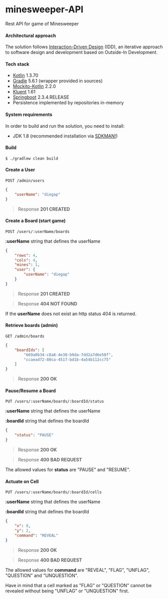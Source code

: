 # minesweeper-API
Rest API for game of Minesweeper

#### Architectural approach
The solution follows [Interaction-Driven Design](https://codurance.com/2017/12/08/introducing-idd/) (IDD), an iterative approach to software design
 and development based on Outside-In Development.
 
#### Tech stack
- [Kotlin](https://kotlinlang.org/) 1.3.70
- [Gradle](https://docs.gradle.org/5.5.1/userguide/userguide.html) 5.6.1 (wrapper provided in sources)
- [Mockito-Kotlin](https://github.com/nhaarman/mockito-kotlin) 2.2.0
- [Kluent](https://github.com/MarkusAmshove/Kluent) 1.61
- [Springboot](https://spring.io/projects/spring-boot) 2.3.4.RELEASE
- Persistence implemented by repositories in-memory

#### System requirements
In order to build and run the solution, you need to install:
   - JDK 1.8 (recommended installation via [SDKMAN!](https://sdkman.io/usage))

#### Build
    $ ./gradlew clean build
    
#### Create a User
```
POST /admin/users
```
```json
{
    "userName": "diegap"
}
```
> Response **201 CREATED**

#### Create a Board (start game)
```
POST /users/:userName/boards
```
**:userName**  string that defines the userName
```json
{
    "rows": 4,
    "cols": 4,
    "mines": 1,
    "user": {
        "userName": "diegap"
    }
}
```
> Response **201 CREATED**

> Response **404 NOT FOUND**

If the **userName** does not exist an http status 404 is returned.

#### Retrieve boards (admin)
```
GET /admin/boards
```
```json
{
    "boardIds": [
        "669a0b34-c8a8-4e30-b9da-7dd2a7d6e58f",
        "ccaead72-80ca-4517-bd1b-4a54b112cc75"
    ]
}
```
> Response **200 OK**

#### Pause/Resume a Board
```
PUT /users/:userName/boards/:boardId/status
```
**:userName** string that defines the userName

**:boardId** string that defines the boardId

```json
{
    "status": "PAUSE"
}
```
> Response **200 OK**

> Response **400 BAD REQUEST**

The allowed values for **status** are "PAUSE" and "RESUME".

#### Actuate on Cell
```
PUT /users/:userName/boards/:boardId/cells
```
**:userName** string that defines the userName

**:boardId** string that defines the boardId
```json
{
    "x": 0,
    "y": 2,
    "command": "REVEAL"
}
```
> Response **200 OK**

> Response **400 BAD REQUEST**

The allowed values for **command** are "REVEAL", "FLAG", "UNFLAG", "QUESTION" and "UNQUESTION".

Have in mind that a cell marked as "FLAG" or "QUESTION" cannot be revealed without being "UNFLAG" or "UNQUESTION" first.
